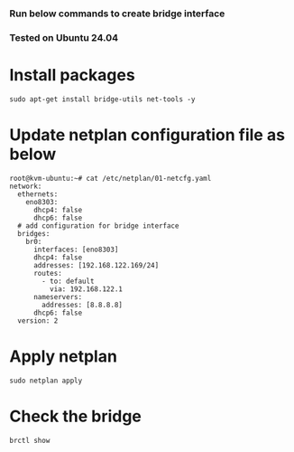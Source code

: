 ### Run below commands to create bridge interface
### Tested on Ubuntu 24.04

# Install packages
```
sudo apt-get install bridge-utils net-tools -y
```

# Update netplan configuration file as below
```
root@kvm-ubuntu:~# cat /etc/netplan/01-netcfg.yaml
network:
  ethernets:
    eno8303:
      dhcp4: false
      dhcp6: false
  # add configuration for bridge interface
  bridges:
    br0:
      interfaces: [eno8303]
      dhcp4: false
      addresses: [192.168.122.169/24]
      routes:
        - to: default
          via: 192.168.122.1
      nameservers:
        addresses: [8.8.8.8]
      dhcp6: false
  version: 2
```

# Apply netplan
```
sudo netplan apply
```

# Check the bridge
```
brctl show
```
